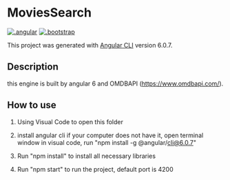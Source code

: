 # MoviesSearch

[![.angular](https://img.shields.io/badge/angular-6.1.10-yellow.svg)](https://github.com/angular)
[![.bootstrap](https://img.shields.io/badge/bootstrap-4.1.1-red.svg)](https://github.com/twbs/bootstrap)

This project was generated with [Angular CLI](https://github.com/angular/angular-cli) version 6.0.7.

## Description

this engine is built by angular 6 and OMDBAPI (https://www.omdbapi.com/).

## How to use

1. Using Visual Code to open this folder

2. install angular cli if your computer does not have it, open terminal window in visual code, run "npm install -g @angular/cli@6.0.7"

3. Run "npm install" to install all necessary libraries

4. Run "npm start" to run the project, default port is 4200
